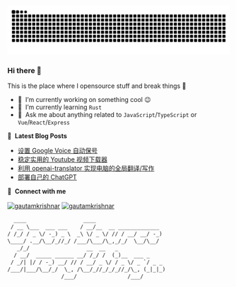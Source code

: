 <picture>
  <source media="(prefers-color-scheme: dark)" srcset="https://raw.githubusercontent.com/devyujie/devyujie/output/github-contribution-grid-snake-dark.svg">
  <source media="(prefers-color-scheme: light)" srcset="https://raw.githubusercontent.com/devyujie/devyujie/output/github-contribution-grid-snake.svg">
  <img alt="github contribution grid snake animation" src="https://raw.githubusercontent.com/devyujie/devyujie/output/github-contribution-grid-snake.svg">
</picture>

### Hi there 👋
This is the place where I opensource stuff and break things :rofl:


- 🔭 &nbsp;I’m currently working on something cool :wink:
- 🌱 &nbsp;I’m currently learning `Rust`
- 💬 &nbsp;Ask me about anything related to `JavaScript`/`TypeScript` or `Vue`/`React`/`Express`


📕 &nbsp;**Latest Blog Posts**
<!-- BLOG-POST-LIST:START -->
- [设置 Google Voice 自动保号](https://xlog.app/api/redirection?characterId=54234&noteId=8)
- [稳定实用的 Youtube 视频下载器](https://xlog.app/api/redirection?characterId=54234&noteId=7)
- [利用 openai-translator 实现电脑的全局翻译/写作](https://xlog.app/api/redirection?characterId=54234&noteId=6)
- [部署自己的 ChatGPT](https://xlog.app/api/redirection?characterId=54234&noteId=1)
<!-- BLOG-POST-LIST:END -->


🔗 &nbsp;**Connect with me**
<p align="left">
<a href="https://twitter.com/yj_bian" target="_blank"><img align="center" src="https://raw.githubusercontent.com/rahuldkjain/github-profile-readme-generator/master/src/images/icons/Social/twitter.svg" alt="gautamkrishnar" height="30" width="40" /></a>
<a href="https://instagram.com/yj_bian" target="_blank"><img align="center" src="https://raw.githubusercontent.com/rahuldkjain/github-profile-readme-generator/master/src/images/icons/Social/instagram.svg" alt="gautamkrishnar" height="30" width="40" /></a>



```
  ____                  ____                      
 / __ \___  ___ ___    / __/__  __ _____________  
/ /_/ / _ \/ -_) _ \  _\ \/ _ \/ // / __/ __/ -_) 
\____/ .__/\__/_//_/ /___/\___/\_,_/_/  \__/\__/  
   _/_/                  __  __   _               
  / __/  _____ ______ __/ /_/ /  (_)__  ___ _     
 / _/| |/ / -_) __/ // / __/ _ \/ / _ \/ _ `/ _ _ 
/___/|___/\__/_/  \_, /\__/_//_/_/_//_/\_, (_|_|_)
                 /___/                /___/       
```
